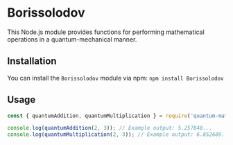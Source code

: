 # Borissolodov

This Node.js module provides functions for performing mathematical operations in a quantum-mechanical manner.

## Installation

You can install the `Borissolodov` module via npm: `npm install Borissolodov`

## Usage
```javascript
const { quantumAddition, quantumMultiplication } = require('quantum-math-fusion');

console.log(quantumAddition(2, 3)); // Example output: 5.257848...
console.log(quantumMultiplication(2, 3)); // Example output: 6.852689...
```

